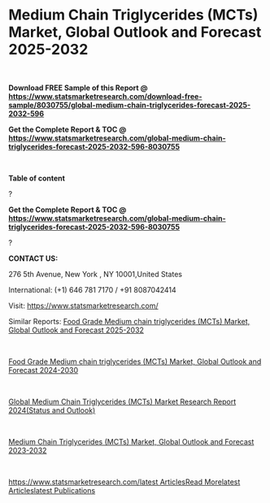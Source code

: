 <h1>Medium Chain Triglycerides (MCTs) Market, Global Outlook and Forecast 2025-2032</h1><br/><p><strong>Download FREE Sample of this Report @ <a href="https://www.statsmarketresearch.com/download-free-sample/8030755/global-medium-chain-triglycerides-forecast-2025-2032-596">https://www.statsmarketresearch.com/download-free-sample/8030755/global-medium-chain-triglycerides-forecast-2025-2032-596</a></strong></p>
 
 
 
 <div><b>Get the Complete Report & TOC @ <a href="https://www.statsmarketresearch.com/global-medium-chain-triglycerides-forecast-2025-2032-596-8030755">https://www.statsmarketresearch.com/global-medium-chain-triglycerides-forecast-2025-2032-596-8030755</a></b></div>
 
 
 
 <p><br />
 
 <b>Table of content</b></p>
 
 
 
 <p>? </p>
 
 
 
 <div><b>Get the Complete Report & TOC @ <a href="https://www.statsmarketresearch.com/global-medium-chain-triglycerides-forecast-2025-2032-596-8030755">https://www.statsmarketresearch.com/global-medium-chain-triglycerides-forecast-2025-2032-596-8030755</a></b></div>
 
 
 
 <p>? </p>
 
 
 
 <p><b>CONTACT US:</b><br />
 
 276 5th Avenue, New York , NY 10001,United States<br />
 
 International: (+1) 646 781 7170 / +91 8087042414<br />
 
 Visit: <a href="https://www.statsmarketresearch.com/">https://www.statsmarketresearch.com/</a><br />
 
 Similar Reports: <a href="https://www.statsmarketresearch.com/global-medium-chain-triglycerides-forecast-2025-2032-596-8030755">Food Grade Medium chain triglycerides (MCTs) Market, Global Outlook and Forecast 2025-2032 </a><br />
 
 <br />
 
 <a href="https://www.statsmarketresearch.com/global-medium-chain-triglycerides-forecast-2025-2032-596-8030755">Food Grade Medium chain triglycerides (MCTs) Market, Global Outlook and Forecast 2024-2030</a><br />
 
 <br />
 
 <a href="https://www.statsmarketresearch.com/global-medium-chain-triglycerides-forecast-2025-2032-596-8030755">Global Medium Chain Triglycerides (MCTs) Market Research Report 2024(Status and Outlook)</a><br />
 
 <br />
 
 <a href="https://www.statsmarketresearch.com/global-medium-chain-triglycerides-forecast-2025-2032-596-8030755">Medium Chain Triglycerides (MCTs) Market, Global Outlook and Forecast 2023-2032</a><br />
 
 <br />
 
 <a href="https://gyeongbokgung.com">https://www.statsmarketresearch.com/</a><a href="https://hallyeomaritime.com">latest Articles</a><a href="https://jingwansa.com">Read More</a><a href="https://nguoiviet.jp/">latest Articles</a><a href="https://www.intelmarketresearch.com/">latest Publications</a></p>
